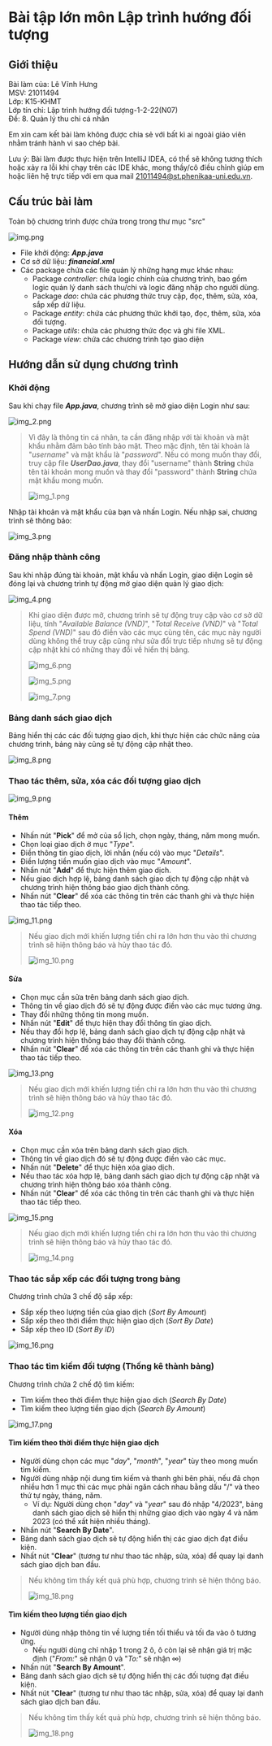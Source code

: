 # Bài tập lớn môn Lập trình hướng đối tượng
## Giới thiệu
Bài làm của: Lê Vĩnh Hưng		
MSV: 21011494   
Lớp: K15-KHMT   
Lớp tín chỉ: Lập trình hướng đối tượng-1-2-22(N07)			
Đề: 8. Quản lý thu chi cá nhân

Em xin cam kết bài làm không được chia sẻ với bất kì ai ngoài giáo viên nhằm tránh hành vi sao chép bài.

Lưu ý: Bài làm được thực hiện trên IntelliJ IDEA, có thể sẽ không tương thích hoặc xảy ra lỗi khi chạy trên các IDE khác, mong thầy/cô điều chỉnh giúp em hoặc liên hệ trực tiếp với em qua mail 21011494@st.phenikaa-uni.edu.vn.

## Cấu trúc bài làm

Toàn bộ chương trình được chứa trong trong thư mục "_src_"

![img.png](image/img.png)

- File khởi động: ***App.java***
- Cơ sở dữ liệu: ***financial.xml***
- Các package chứa các file quản lý những hạng mục khác nhau:
	+ Package _controller_: chứa logic chính của chương trình, bao gồm logic quản lý danh sách thu/chi và logic đăng nhập cho người dùng.
	+ Package _dao_: chứa các phương thức truy cập, đọc, thêm, sửa, xóa, sắp xếp dữ liệu.
	+ Package _entity_: chứa các phương thức khởi tạo, đọc, thêm, sửa, xóa đối tượng.
	+ Package _utils_: chứa các phương thức đọc và ghi file XML.
	+ Package _view_: chứa các chương trình tạo giao diện
## Hướng dẫn sử dụng chương trình
### Khởi động
Sau khi chạy file ***App.java***, chương trình sẽ mở giao diện Login như sau:

![img_2.png](image/img_2.png)

> Vì đây là thông tin cá nhân, ta cần đăng nhập với tài khoản và mật khẩu nhằm đảm bảo tính bảo mật. Theo mặc định, tên tài khoản là "_username_"  và mật khẩu là "_password_". Nếu có mong muốn thay đổi, truy cập file ***UserDao.java***, thay đổi "username" thành **String** chứa tên tài khoản mong muốn và thay đổi "password" thành **String** chứa mật khẩu mong muốn.
>
> ![img_1.png](image/img_1.png)

Nhập tài khoản và mật khẩu của bạn và nhấn Login. Nếu nhập sai, chương trình sẽ thông báo:

![img_3.png](image/img_3.png)

### Đăng nhập thành công
Sau khi nhập đúng tài khoản, mật khẩu và nhấn Login, giao diện Login sẽ đóng lại và chương trình tự động mở giao diện quản lý giao dịch:

![img_4.png](image/img_4.png)

>Khi giao diện được mở, chương trình sẽ tự động truy cập vào cơ sở dữ liệu, tính "_Available Balance (VND)_", "_Total Receive (VND)_" và "_Total Spend (VND)_" sau đó điền vào các mục cùng tên, các mục này người dùng không thể truy cập cũng như sửa đổi trực tiếp nhưng sẽ tự động cập nhật khi có những thay đổi về hiển thị bảng.
>
> ![img_6.png](image/img_6.png)
> 
> ![img_5.png](image/img_5.png)
> 
> ![img_7.png](image/img_7.png)

### Bảng danh sách giao dịch
Bảng hiển thị các các đối tượng giao dịch, khi thực hiện các chức năng của chương trình, bảng này cũng sẽ tự động cập nhật theo.

![img_8.png](image/img_8.png)

### Thao tác thêm, sửa, xóa các đối tượng giao dịch
![img_9.png](image/img_9.png)

#### Thêm
- Nhấn nút "**Pick**" để mở của sổ lịch, chọn ngày, tháng, năm mong muốn.
- Chọn loại giao dịch ở mục "_Type_".
- Điền thông tin giao dịch, lời nhắn (nếu có) vào mục "_Details_".
- Điền lượng tiền muốn giao dịch vào mục "_Amount_".
- Nhấn nút "**Add**" để thực hiện thêm giao dịch.
- Nếu giao dịch hợp lệ, bảng danh sách giao dịch tự động cập nhật và chương trình hiện thông báo giao dịch thành công.
- Nhấn nút "**Clear**" để xóa các thông tin trên các thanh ghi và thực hiện thao tác tiếp theo.

![img_11.png](image/img_11.png)

> Nếu giao dịch mới khiến lượng tiền chi ra lớn hơn thu vào thì chương trình sẽ hiện thông báo và hủy thao tác đó.
> 
> ![img_10.png](image/img_10.png)
#### Sửa
- Chọn mục cần sửa trên bảng danh sách giao dịch.
- Thông tin về giao dịch đó sẽ tự động được điền vào các mục tương ứng.
- Thay đổi những thông tin mong muốn.
- Nhấn nút "**Edit**" để thực hiện thay đổi thông tin giao dịch.
- Nếu thay đổi hợp lệ, bảng danh sách giao dịch tự động cập nhật và chương trình hiện thông báo thay đổi thành công.
- Nhấn nút "**Clear**" để xóa các thông tin trên các thanh ghi và thực hiện thao tác tiếp theo.

![img_13.png](image/img_13.png)

> Nếu giao dịch mới khiến lượng tiền chi ra lớn hơn thu vào thì chương trình sẽ hiện thông báo và hủy thao tác đó.
>
> ![img_12.png](image/img_12.png)
#### Xóa
- Chọn mục cần xóa trên bảng danh sách giao dịch.
- Thông tin về giao dịch đó sẽ tự động được điền vào các mục.
- Nhấn nút "**Delete**" để thực hiện xóa giao dịch.
- Nếu thao tác xóa hợp lệ, bảng danh sách giao dịch tự động cập nhật và chương trình hiện thông báo xóa thành công.
- Nhấn nút "**Clear**" để xóa các thông tin trên các thanh ghi và thực hiện thao tác tiếp theo.

![img_15.png](image/img_15.png)

> Nếu giao dịch mới khiến lượng tiền chi ra lớn hơn thu vào thì chương trình sẽ hiện thông báo và hủy thao tác đó.
>
> ![img_14.png](image/img_14.png)
### Thao tác sắp xếp các đối tượng trong bảng
Chương trình chứa 3 chế độ sắp xếp:
- Sắp xếp theo lượng tiền của giao dịch (_Sort By Amount_)
- Sắp xếp theo thời điểm thực hiện giao dịch (_Sort By Date_)
- Sắp xếp theo ID (_Sort By ID_)

![img_16.png](image/img_16.png)

### Thao tác tìm kiếm đối tượng (Thống kê thành bảng)
Chương trình chứa 2 chế độ tìm kiếm:
- Tìm kiếm theo thời điểm thực hiện giao dịch (_Search By Date_)
- Tìm kiếm theo lượng tiền giao dịch (_Search By Amount_)

![img_17.png](image/img_17.png)

#### Tìm kiếm theo thời điểm thực hiện giao dịch
- Người dùng chọn các mục "_day_", "_month_", "_year_" tùy theo mong muốn tìm kiếm.
- Người dùng nhập nội dung tìm kiếm và thanh ghi bên phải, nếu đã chọn nhiều hơn 1 mục thì các mục phải ngăn cách nhau bằng dấu "/" và theo thứ tự ngày, tháng, năm.
	+ Ví dụ: Người dùng chọn "_day_" và "_year_" sau đó nhập "4/2023", bảng danh sách giao dịch sẽ hiển thị những giao dịch vào ngày 4 và năm 2023 (có thể xất hiện nhiều tháng).
- Nhấn nút "**Search By Date**".
- Bảng danh sách giao dịch sẽ tự động hiển thị các giao dịch đạt điều kiện.
- Nhất nút "**Clear**" (tương tư như thao tác nhập, sửa, xóa) để quay lại danh sách giao dịch ban đầu.
> Nếu không tìm thấy kết quả phù hợp, chương trình sẽ hiện thông báo.
>
> ![img_18.png](image/img_18.png)
#### Tìm kiếm theo lượng tiền giao dịch
- Người dùng nhập thông tin về lượng tiền tối thiểu và tối đa vào ô tương ứng.
	+ Nếu người dùng chỉ nhập 1 trong 2 ô, ô còn lại sẽ nhận giá trị mặc định ("_From:_" sẽ nhận 0 và "_To:_" sẽ nhận &infin;)
- Nhấn nút "**Search By Amount**".
- Bảng danh sách giao dịch sẽ tự động hiển thị các đối tượng đạt điều kiện.
- Nhất nút "**Clear**" (tương tư như thao tác nhập, sửa, xóa) để quay lại danh sách giao dịch ban đầu.
> Nếu không tìm thấy kết quả phù hợp, chương trình sẽ hiện thông báo.
> 
> ![img_18.png](image/img_18.png)
